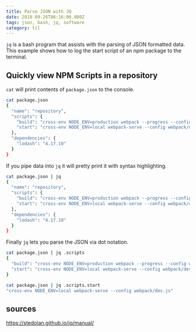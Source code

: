 ```yaml
---
title: Parse JSON with JQ
date: 2018-09-26T06:16:00.000Z
tags: json, bash, jq, software
category: til
---
```


`jq` is a bash program that assists with the parsing of JSON formatted data. This example shows how to log the start script of an npm package to the terminal.

## Quickly view NPM Scripts in a repository

`cat` will print contents of `package.json` to the console.

```bash
cat package.json
{
  "name": "repository",
  "scripts": {
    "build": "cross-env NODE_ENV=production webpack --progress --config webpack/prod.js",
    "start": "cross-env NODE_ENV=local webpack-serve --config webpack/dev.js",
  },
  "dependencies": {
    "lodash": "4.17.10"
  }
}
```

If you pipe data into `jq` it will pretty print it with syntax highlighting.

```bash
cat package.json | jq
{
  "name": "repository",
  "scripts": {
    "build": "cross-env NODE_ENV=production webpack --progress --config webpack/prod.js",
    "start": "cross-env NODE_ENV=local webpack-serve --config webpack/dev.js",
  },
  "dependencies": {
    "lodash": "4.17.10"
  }
}
```

Finally `jq` lets you parse the JSON via dot notation.

```bash
cat package.json | jq .scripts
{
  "build": "cross-env NODE_ENV=production webpack --progress --config webpack/prod.js",
  "start": "cross-env NODE_ENV=local webpack-serve --config webpack/dev.js",
}

cat package.json | jq .scripts.start
"cross-env NODE_ENV=local webpack-serve --config webpack/dev.js"
```

## sources

https://stedolan.github.io/jq/manual/

